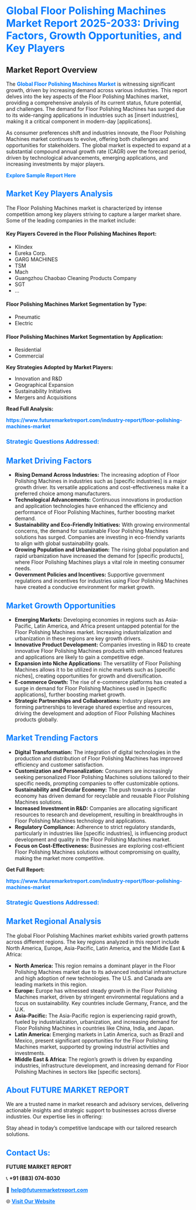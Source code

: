 <h1 style="color: #007BFF;">Global Floor Polishing Machines Market Report 2025-2033: Driving Factors, Growth Opportunities, and Key Players</h1>

<section id="overview">
<h2>Market Report Overview</h2>
<p>The <a href="https://www.futuremarketreport.com/industry-report/floor-polishing-machines-market" style="color: #007BFF; text-decoration: none;"><strong>Global Floor Polishing Machines Market</strong></a> is witnessing significant growth, driven by increasing demand across various industries. This report delves into the key aspects of the Floor Polishing Machines market, providing a comprehensive analysis of its current status, future potential, and challenges. The demand for Floor Polishing Machines has surged due to its wide-ranging applications in industries such as [insert industries], making it a critical component in modern-day [applications].</p>
<p>As consumer preferences shift and industries innovate, the Floor Polishing Machines market continues to evolve, offering both challenges and opportunities for stakeholders. The global market is expected to expand at a substantial compound annual growth rate (CAGR) over the forecast period, driven by technological advancements, emerging applications, and increasing investments by major players.</p>
</section>

<section id="overview">
<p><a href="https://www.futuremarketreport.com/request-sample/reportId=89209" style="color: #007BFF; text-decoration: none;"><strong>Explore Sample Report Here</strong></a></p>
</section>

<section id="key-players">
<h2 style="color: #007BFF;">Market Key Players Analysis</h2>
<p>The Floor Polishing Machines market is characterized by intense competition among key players striving to capture a larger market share. Some of the leading companies in the market include:</p>
<h4>Key Players Covered in the Floor Polishing Machines Report:</h4>
<ul><li>Klindex</li><li>Eureka Corp.</li><li>GARG MACHINES</li><li>TSM</li><li>Mach</li><li>Guangzhou Chaobao Cleaning Products Company</li><li>SGT</li><li>...</li></ul>
<h4>Floor Polishing Machines Market Segmentation by Type:</h4>
<ul><li>Pneumatic</li><li>Electric</li></ul>

<h4>Floor Polishing Machines Market Segmentation by Application:</h4>
<ul><li>Residential</li><li>Commercial</li></ul>
<p><strong>Key Strategies Adopted by Market Players:</strong></p>
<ul>
<li>Innovation and R&D</li>
<li>Geographical Expansion</li>
<li>Sustainability Initiatives</li>
<li>Mergers and Acquisitions</li>
</ul>
</section>

<section>
<p><strong>Read Full Analysis: </strong></p><a href="https://www.futuremarketreport.com/industry-report/floor-polishing-machines-market" style="color: #007BFF; text-decoration: none;"><strong>https://www.futuremarketreport.com/industry-report/floor-polishing-machines-market</strong></a>
<h3 style="color: #007BFF;">Strategic Questions Addressed:</h3>
</section>

<section id="driving-factors">
<h2 style="color: #007BFF;">Market Driving Factors</h2>
<ul>
<li><strong>Rising Demand Across Industries:</strong> The increasing adoption of Floor Polishing Machines in industries such as [specific industries] is a major growth driver. Its versatile applications and cost-effectiveness make it a preferred choice among manufacturers.</li>
<li><strong>Technological Advancements:</strong> Continuous innovations in production and application technologies have enhanced the efficiency and performance of Floor Polishing Machines, further boosting market demand.</li>
<li><strong>Sustainability and Eco-Friendly Initiatives:</strong> With growing environmental concerns, the demand for sustainable Floor Polishing Machines solutions has surged. Companies are investing in eco-friendly variants to align with global sustainability goals.</li>
<li><strong>Growing Population and Urbanization:</strong> The rising global population and rapid urbanization have increased the demand for [specific products], where Floor Polishing Machines plays a vital role in meeting consumer needs.</li>
<li><strong>Government Policies and Incentives:</strong> Supportive government regulations and incentives for industries using Floor Polishing Machines have created a conducive environment for market growth.</li>
</ul>
</section>

<section id="growth-opportunities">
<h2 style="color: #007BFF;">Market Growth Opportunities</h2>
<ul>
<li><strong>Emerging Markets:</strong> Developing economies in regions such as Asia-Pacific, Latin America, and Africa present untapped potential for the Floor Polishing Machines market. Increasing industrialization and urbanization in these regions are key growth drivers.</li>
<li><strong>Innovative Product Development:</strong> Companies investing in R&D to create innovative Floor Polishing Machines products with enhanced features and applications are likely to gain a competitive edge.</li>
<li><strong>Expansion into Niche Applications:</strong> The versatility of Floor Polishing Machines allows it to be utilized in niche markets such as [specific niches], creating opportunities for growth and diversification.</li>
<li><strong>E-commerce Growth:</strong> The rise of e-commerce platforms has created a surge in demand for Floor Polishing Machines used in [specific applications], further boosting market growth.</li>
<li><strong>Strategic Partnerships and Collaborations:</strong> Industry players are forming partnerships to leverage shared expertise and resources, driving the development and adoption of Floor Polishing Machines products globally.</li>
</ul>
</section>

<section id="trending-factors">
<h2 style="color: #007BFF;">Market Trending Factors</h2>
<ul>
<li><strong>Digital Transformation:</strong> The integration of digital technologies in the production and distribution of Floor Polishing Machines has improved efficiency and customer satisfaction.</li>
<li><strong>Customization and Personalization:</strong> Consumers are increasingly seeking personalized Floor Polishing Machines solutions tailored to their specific needs, prompting companies to offer customizable options.</li>
<li><strong>Sustainability and Circular Economy:</strong> The push towards a circular economy has driven demand for recyclable and reusable Floor Polishing Machines solutions.</li>
<li><strong>Increased Investment in R&D:</strong> Companies are allocating significant resources to research and development, resulting in breakthroughs in Floor Polishing Machines technology and applications.</li>
<li><strong>Regulatory Compliance:</strong> Adherence to strict regulatory standards, particularly in industries like [specific industries], is influencing product development and quality in the Floor Polishing Machines market.</li>
<li><strong>Focus on Cost-Effectiveness:</strong> Businesses are exploring cost-efficient Floor Polishing Machines solutions without compromising on quality, making the market more competitive.</li>
</ul>
</section>

<section>
<p><strong>Get Full Report: </strong></p><a href="https://www.futuremarketreport.com/industry-report/floor-polishing-machines-market" style="color: #007BFF; text-decoration: none;"><strong>https://www.futuremarketreport.com/industry-report/floor-polishing-machines-market</strong></a>
<h3 style="color: #007BFF;">Strategic Questions Addressed:</h3>
</section>


<section id="regional-analysis">
<h2 style="color: #007BFF;">Market Regional Analysis</h2>
<p>The global Floor Polishing Machines market exhibits varied growth patterns across different regions. The key regions analyzed in this report include North America, Europe, Asia-Pacific, Latin America, and the Middle East & Africa:</p>
<ul>
<li><strong>North America:</strong> This region remains a dominant player in the Floor Polishing Machines market due to its advanced industrial infrastructure and high adoption of new technologies. The U.S. and Canada are leading markets in this region.</li>
<li><strong>Europe:</strong> Europe has witnessed steady growth in the Floor Polishing Machines market, driven by stringent environmental regulations and a focus on sustainability. Key countries include Germany, France, and the U.K.</li>
<li><strong>Asia-Pacific:</strong> The Asia-Pacific region is experiencing rapid growth, fueled by industrialization, urbanization, and increasing demand for Floor Polishing Machines in countries like China, India, and Japan.</li>
<li><strong>Latin America:</strong> Emerging markets in Latin America, such as Brazil and Mexico, present significant opportunities for the Floor Polishing Machines market, supported by growing industrial activities and investments.</li>
<li><strong>Middle East & Africa:</strong> The region’s growth is driven by expanding industries, infrastructure development, and increasing demand for Floor Polishing Machines in sectors like [specific sectors].</li>
</ul>
</section>

<footer>
<h2 style="color: #007BFF;">About FUTURE MARKET REPORT</h2>
<p>We are a trusted name in market research and advisory services, delivering actionable insights and strategic support to businesses across diverse industries. Our expertise lies in offering:</p>

<p>Stay ahead in today’s competitive landscape with our tailored research solutions.</p>

<h2 style="color: #007BFF;">Contact Us:</h2>
<p><strong>FUTURE MARKET REPORT</strong></p>
<p>📞 <strong>+91 (883) 074-8030</strong></p>
<p>📧 <strong><a href="mailto:help@futuremarketreport.com" style="color: #007BFF;">help@futuremarketreport.com</a></strong></p>
<p>🌐 <strong><a href="https://www.futuremarketreport.com/" style="color: #007BFF;">Visit Our Website</a></strong></p>
</footer>